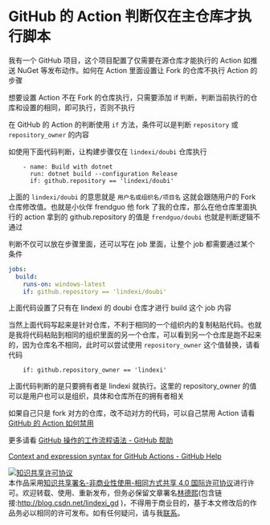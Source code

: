 # GitHub 的 Action 判断仅在主仓库才执行脚本

我有一个 GitHub 项目，这个项目配置了仅需要在源仓库才能执行的 Action 如推送 NuGet 等发布动作。如何在 Action 里面设置让 Fork 的仓库不执行 Action 的步骤

<!--more-->
<!-- CreateTime:5/25/2020 2:29:40 PM -->

<!-- 发布 -->

想要设置 Action 不在 Fork 的仓库执行，只需要添加 if 判断，判断当前执行的仓库和设置的相同，即可执行，否则不执行

在 GitHub 的 Action 的判断使用 `if` 方法，条件可以是判断 `repository` 或 `repository_owner` 的内容

如使用下面代码判断，让构建步骤仅在 `lindexi/doubi` 仓库执行

```
    - name: Build with dotnet
      run: dotnet build --configuration Release
      if: github.repository == 'lindexi/doubi'
```

上面的 `lindexi/doubi` 的意思就是 `用户名或组织名/项目名` 这就会跟随用户的 Fork 仓库修改值。也就是小伙伴 frendguo 他 fork 了我的仓库，那么在他仓库里面执行的 action 拿到的 github.repository 的值是 `frendguo/doubi` 也就是判断逻辑不通过

判断不仅可以放在步骤里面，还可以写在 job 里面，让整个 job 都需要通过某个条件

```yaml
jobs:
  build:
    runs-on: windows-latest
    if: github.repository == 'lindexi/doubi'
```

上面代码设置了只有在 lindexi 的 doubi 仓库才进行 build 这个 job 内容

当然上面代码写起来是针对仓库，不利于相同的一个组织内的复制粘贴代码。也就是我将代码粘贴到相同的组织里面的另一个仓库，可以看到另一个仓库是跑不起来的，因为仓库名不相同，此时可以尝试使用 `repository_owner` 这个值替换，请看代码

```
    if: github.repository_owner == 'lindexi'
```

上面代码判断的是只要拥有者是 lindexi 就执行。这里的 repository_owner 的值可以是用户也可以是组织，具体和仓库所在的拥有者相关

如果自己只是 fork 对方的仓库，改不动对方的代码，可以自己禁用 Action 请看 [GitHub 的 Action 如何禁用](https://blog.lindexi.com/post/GitHub-%E7%9A%84-Action-%E5%A6%82%E4%BD%95%E7%A6%81%E7%94%A8.html )

更多请看 [GitHub 操作的工作流程语法 - GitHub 帮助](https://help.github.com/cn/actions/reference/workflow-syntax-for-github-actions )

[Context and expression syntax for GitHub Actions - GitHub Help](https://help.github.com/en/actions/reference/context-and-expression-syntax-for-github-actions )

<a rel="license" href="http://creativecommons.org/licenses/by-nc-sa/4.0/"><img alt="知识共享许可协议" style="border-width:0" src="https://licensebuttons.net/l/by-nc-sa/4.0/88x31.png" /></a><br />本作品采用<a rel="license" href="http://creativecommons.org/licenses/by-nc-sa/4.0/">知识共享署名-非商业性使用-相同方式共享 4.0 国际许可协议</a>进行许可。欢迎转载、使用、重新发布，但务必保留文章署名[林德熙](http://blog.csdn.net/lindexi_gd)(包含链接:http://blog.csdn.net/lindexi_gd )，不得用于商业目的，基于本文修改后的作品务必以相同的许可发布。如有任何疑问，请与我[联系](mailto:lindexi_gd@163.com)。
